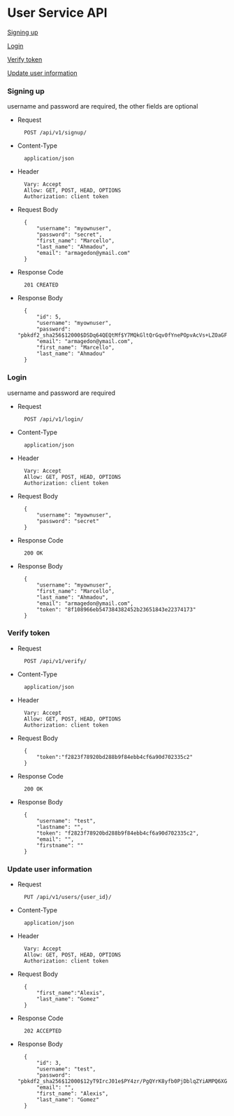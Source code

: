 # User Service API

[Signing up](#signup)

[Login](#login)

[Verify token](#verify)

[Update user information](#update)

<a id="signup"></a>
### Signing up

username and password are required, the other fields are optional

* Request

		POST /api/v1/signup/
		
* Content-Type

		application/json
		
* Header

		Vary: Accept
		Allow: GET, POST, HEAD, OPTIONS
		Authorization: client token

* Request Body

		{
			"username": "myownuser",
			"password": "secret",
			"first_name": "Marcello",
			"last_name": "Ahmadou", 
			"email": "armagedon@ymail.com" 
		}

	

* Response Code

		201 CREATED

* Response Body

		{
    		"id": 5,
    		"username": "myownuser",
    		"password": "pbkdf2_sha256$12000$DSDq64QEQtMf$Y7MQkGltQrGqv0fYnePOpvAcVs+LZOaGFPEHPs6VjDw=",
    		"email": "armagedon@ymail.com",
    		"first_name": "Marcello",
    		"last_name": "Ahmadou"
		}

<a id="login"></a>
### Login

username and password are required

* Request

		POST /api/v1/login/
		
* Content-Type

		application/json
		
* Header

		Vary: Accept
		Allow: GET, POST, HEAD, OPTIONS
		Authorization: client token

* Request Body

		{
			"username": "myownuser",
			"password": "secret"
		}

	

* Response Code

		200 OK

* Response Body

		{
    		"username": "myownuser",
    		"first_name": "Marcello",
    		"last_name": "Ahmadou",
    		"email": "armagedon@ymail.com",
    		"token": "8f108966eb547384382452b23651843e22374173"
		}

<a id="verify"></a>
### Verify token


* Request

		POST /api/v1/verify/
		
* Content-Type

		application/json
		
* Header

		Vary: Accept
		Allow: GET, POST, HEAD, OPTIONS
		Authorization: client token

* Request Body

		{
  			"token":"f2823f78920bd288b9f84ebb4cf6a90d702335c2"
		}

	

* Response Code

		200 OK

* Response Body

		{
    		"username": "test",
    		"lastname": "",
    		"token": "f2823f78920bd288b9f84ebb4cf6a90d702335c2",
    		"email": "",
    		"firstname": ""
		}

<a id="update"></a>
### Update user information


* Request

		PUT /api/v1/users/{user_id}/
		
* Content-Type

		application/json
		
* Header

		Vary: Accept
		Allow: GET, POST, HEAD, OPTIONS
		Authorization: client token

* Request Body

		{
  			"first_name":"Alexis",
  			"last_name": "Gomez"
		}

	

* Response Code

		202 ACCEPTED

* Response Body

		{
    		"id": 3,
    		"username": "test",
    		"password": "pbkdf2_sha256$12000$12yT9IrcJ01e$PY4zr/PgQYrK8yfb0PjDblqZYiAMPQ6XGYb/Ik9Ls1c=",
    		"email": "",
    		"first_name": "Alexis",
    		"last_name": "Gomez"
		}

